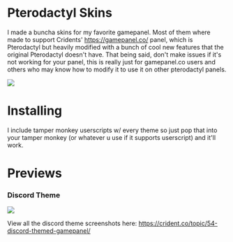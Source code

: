 # Pterodactyl Skins

I made a buncha skins for my favorite gamepanel.
Most of them where made to support Cridents' https://gamepanel.co/ panel, which is Pterodactyl but heavily modified with a bunch of cool new features that the original Pterodactyl doesn't have.
That being said, don't make issues if it's not working for your panel, this is really just for gamepanel.co users and others who may know how to modify it to use it on other pterodactyl panels.

[![](https://cdn.discordapp.com/attachments/343156271630778372/454867588720230411/stop_paying_for_slots_luna.png)](https://crident.com/)

# Installing

I include tamper monkey userscripts w/ every theme so just pop that into your tamper monkey (or whatever u use if it supports userscript) and it'll work.

# Previews

### Discord Theme
![](https://i.avasdemon.rocks/firefox_2018-06-08_22-17-37.png)

View all the discord theme screenshots here: https://crident.co/topic/54-discord-themed-gamepanel/
